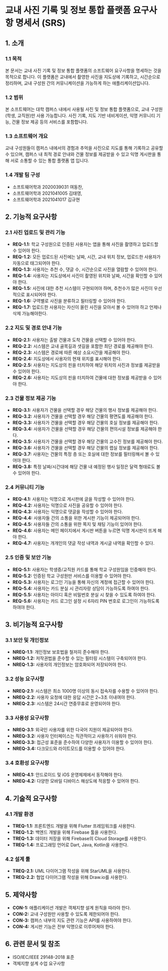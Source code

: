 # 교내 사진 기록 및 정보 통합 플랫폼 요구사항 명세서 (SRS)

## 1. 소개

### 1.1 목적
본 문서는 교내 사진 기록 및 정보 통합 플랫폼의 소프트웨어 요구사항을 명세하는 것을 목적으로 합니다. 
이 플랫폼은 교내에서 촬영한 사진을 지도상에 기록하고, 시간순으로 정리하며, 교내 구성원 간의 커뮤니케이션을 가능하게 하는 애플리케이션입니다.

### 1.2 범위
본 소프트웨어는 대학 캠퍼스 내에서 사용될 사진 및 정보 통합 플랫폼으로, 교내 구성원(학생, 교직원)만 사용 가능합니다. 
사진 기록, 지도 기반 네비게이션, 익명 커뮤니티 기능, 건물 정보 제공 등의 서비스를 포함합니다.

### 1.3 소프트웨어 개요
교내 구성원들이 캠퍼스 내에서의 경험과 추억을 사진으로 지도를 통해 기록하고 공유할 수 있으며, 
캠퍼스 내 최적 경로 안내와 건물 정보를 제공받을 수 있고 익명 게시판을 통해 서로 소통할 수 있는 통합 플랫폼 앱 입니다.

### 1.4 개발 팀 구성
- 소프트웨어학과 2020039031 여동찬,
- 소프트웨어학과 2021041005 김태영,
- 소프트웨어학과 2021041017 김규현

## 2. 기능적 요구사항

### 2.1 사진 업로드 및 관리 기능
- **REQ-1.1:** 학교 구성원으로 인증된 사용자는 앱을 통해 사진을 촬영하고 업로드할 수 있어야 한다.
- **REQ-1.2:** 모든 업로드된 사진에는 날짜, 시간, 교내 위치 정보, 업로드한 사용자가 자동으로 태그되어야 한다.
- **REQ-1.3:** 사용자는 추천 수, 댓글 수, 시간순으로 사진을 열람할 수 있어야 한다.
- **REQ-1.4:** 사용자는 지도상에서 사진이 촬영된 위치와 날짜, 시간을 확인할 수 있어야 한다.
- **REQ-1.5:** 사진에 대한 추천 시스템이 구현되어야 하며, 추천수가 많은 사진이 우선적으로 표시되어야 한다.
- **REQ-1.6:** 구역별로 사진을 분류하고 필터링할 수 있어야 한다.
- **REQ-1.7:** 업로드한 사용자는 자신이 올린 사진을 모아서 볼 수 있어야 하고 언제나 삭제 가능해야한다.

### 2.2 지도 및 경로 안내 기능
- **REQ-2.1:** 사용자는 출발 건물과 도착 건물을 선택할 수 있어야 한다.
- **REQ-2.2:** 시스템은 교내 골목길과 샛길을 포함한 최단 경로를 제공해야 한다.
- **REQ-2.3:** 시스템은 경로에 따른 예상 소요시간을 제공해야 한다.
- **REQ-2.4:** 지도상에서 사용자의 현재 위치를 표시해야 한다.
- **REQ-2.5:** 사용자는 지도상의 핀을 터치하여 해당 위치의 사진과 정보를 제공받을 수 있어야 한다.
- **REQ-2.6:** 사용자는 지도상의 핀을 터치하여 건물에 대한 정보를 제공받을 수 있어야 한다.
  
### 2.3 건물 정보 제공 기능
- **REQ-3.1:** 사용자가 건물을 선택할 경우 해당 건물의 행사 정보를 제공해야 한다.
- **REQ-3.2:** 사용자가 건물을 선택할 경우 해당 건물의 평면도를 제공해야 한다.
- **REQ-3.3:** 사용자가 건물을 선택할 경우 해당 건물의 호실 정보를 제공해야 한다.
- **REQ-3.4:** 사용자가 건물을 선택할 경우 해당 건물의 편의시설 정보를 제공해야 한다.
- **REQ-3.5:** 사용자가 건물을 선택할 경우 해당 건물의 교수진 정보를 제공해야 한다.
- **REQ-3.6:** 사용자가 건물을 선택할 경우 해당 건물의 랩실 정보를 제공해야 한다.
- **REQ-3.7:** 사용자는 건물의 특정 층 또는 호실에 대한 정보를 필터링해서 볼 수 있어야 한다.
- **REQ-3.8:** 특정 날짜/시간대에 해당 건물 내 예정된 행사 일정은 달력 형태로도 볼 수 있어야 한다.

### 2.4 커뮤니티 기능
- **REQ-4.1:** 사용자는 익명으로 게시판에 글을 작성할 수 있어야 한다.
- **REQ-4.2:** 사용자는 익명으로 사진을 공유할 수 있어야 한다.
- **REQ-4.3:** 사용자는 익명으로 댓글을 작성할 수 있어야 한다.
- **REQ-4.4:** 사용자들 간의 소통을 위한 게시판 기능이 제공되어야 한다.
- **REQ-4.5:** 사용자들 간의 소통을 위한 쪽지 및 채팅 기능이 있어야 한다.
- **REQ-4.6:** 사용자는 메인 페이지에서 게시판 버튼을 누르면 익명 게시판이 뜨게 해야 한다.
- **REQ-4.7:** 사용자는 개개인의 댓글 작성 내역과 게시글 내역을 확인할 수 있다.

### 2.5 인증 및 보안 기능
- **REQ-5.1:** 사용자는 학생증/교직원 카드를 통해 학교 구성원임을 인증해야 한다.
- **REQ-5.2:** 인증된 학교 구성원만 서비스를 이용할 수 있어야 한다.
- **REQ-5.3:** 사용자는 로그인 기능을 통해 자신의 계정에 접근할 수 있어야 한다.
- **REQ-5.4:** 사용자는 카드 분실 시 관리자랑 상담이 가능하도록 하여야 한다.
- **REQ-5.5:** 사용자는 아이디 혹은 비밀번호 분실 시 찾을 수 있도록 하여야 한다.
- **REQ-5.6:** 사용자는 카드 로그인 설정 시 6자리 PIN 번호로 로그인이 가능하도록 하여야 한다.

## 3. 비기능적 요구사항

### 3.1 보안 및 개인정보
- **NREQ-1.1:** 개인정보 보호법을 철저히 준수해야 한다.
- **NREQ-1.2:** 저작권법을 준수할 수 있는 필터링 시스템이 구축되어야 한다.
- **NREQ-1.3:** 사용자의 개인정보는 암호화되어 저장되어야 한다.

### 3.2 성능 요구사항
- **NREQ-2.1:** 시스템은 최소 1000명 이상의 동시 접속자를 수용할 수 있어야 한다.
- **NREQ-2.2:** 사용자 요청에 대한 응답 시간은 2~3초 이내여야 한다.
- **NREQ-2.3:** 시스템은 24시간 연중무휴로 운영되어야 한다.

### 3.3 사용성 요구사항
- **NREQ-3.1:** 외국인 사용자를 위한 다국어 지원이 제공되어야 한다.
- **NREQ-3.2:** 사용자 인터페이스는 직관적이고 사용하기 쉬워야 한다.
- **NREQ-3.3:** 접근성 표준을 준수하여 다양한 사용자가 이용할 수 있어야 한다.
- **NREQ-3.4:** 다크모드와 라이트모드를 이용할 수 있어야 한다.

### 3.4 호환성 요구사항
- **NREQ-4.1:** 안드로이드 및 iOS 운영체제에서 동작해야 한다.
- **NREQ-4.2:** 다양한 모바일 디바이스 해상도에 적응할 수 있어야 한다.

## 4. 기술적 요구사항

### 4.1 개발 환경
- **TREQ-1.1:** 프론트엔드 개발을 위해 Flutter 프레임워크를 사용한다.
- **TREQ-1.2:** 백엔드 개발을 위해 Firebase 툴을 사용한다.
- **TREQ-1.3:** 데이터 저장을 위해 Firebase의 Cloud Storage를 사용한다.
- **TREQ-1.4:** 프로그래밍 언어로 Dart, Java, Kotlin을 사용한다.

### 4.2 설계 툴
- **TREQ-2.1:** UML 다이어그램 작성을 위해 StarUML을 사용한다.
- **TREQ-2.2:** 협업 다이어그램 작성을 위해 Draw.io를 사용한다.

## 5. 제약사항
- **CON-1:** 애플리케이션 개발은 객체지향 설계 원칙을 따라야 한다.
- **CON-2:** 교내 구성원만 사용할 수 있도록 제한되어야 한다.
- **CON-3:** 캠퍼스 내부의 지도 관련 기능은 API를 사용하여야 한다.
- **CON-4:** 게시판 기능은 전부 익명으로 이루어져야 한다.

## 6. 관련 문서 및 참조
- ISO/IEC/IEEE 29148-2018 표준
- 객체지향 설계 수업 요구사항
